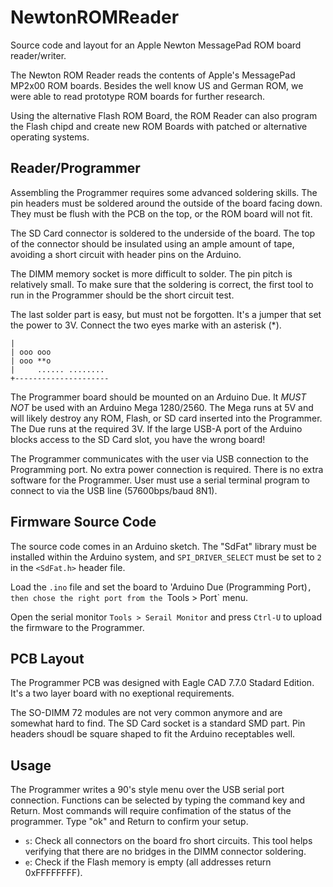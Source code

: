 # NewtonROMReader

Source code and layout for an Apple Newton MessagePad ROM board reader/writer.

The Newton ROM Reader reads the contents of Apple's MessagePad MP2x00 ROM
boards. Besides the well know US and German ROM, we were able to read 
prototype ROM boards for further research.

Using the alternative Flash ROM Board, the ROM Reader can also program the
Flash chipd and create new ROM Boards with patched or alternative 
operating systems. 

## Reader/Programmer

Assembling the Programmer requires some advanced soldering skills. The pin 
headers must be soldered around the outside of the board facing down. They 
must be flush with the PCB on the top, or the ROM board will not fit.

The SD Card connector is soldered to the underside of the board. The top
of the connector should be insulated using an ample amount of tape, avoiding
a short circuit with header pins on the Arduino.

The DIMM memory socket is more difficult to solder. The pin pitch is relatively
small. To make sure that the soldering is correct, the first tool to run
in the Programmer should be the short circuit test.

The last solder part is easy, but must not be forgotten. It's a jumper that 
set the power to 3V. Connect the two eyes marke with an asterisk (*).

```
|
| ooo ooo
| ooo **o
|     ...... ........
+---------------------
``` 

The Programmer board should be mounted on an Arduino Due. It *MUST NOT* be 
used with an Arduino Mega 1280/2560. The Mega runs at 5V and will likely
destroy any ROM, Flash, or SD card inserted into the Programmer. The Due runs
at the required 3V. If the large USB-A port of the Arduino blocks access to the
SD Card slot, you have the wrong board!

The Programmer communicates with the user via USB connection to the Programming
port. No extra power connection is required. There is no extra software for
the Programmer. User must use a serial terminal program to connect to via the 
USB line (57600bps/baud 8N1).

## Firmware Source Code

The source code comes in an Arduino sketch. The "SdFat" library must be 
installed within the Arduino system, and `SPI_DRIVER_SELECT` must be set to `2`
in the `<SdFat.h>` header file.

Load the `.ino` file and set the board to 'Arduino Due (Programming Port)`, 
then chose the right port from the `Tools > Port` menu.

Open the serial monitor `Tools > Serail Monitor` and press `Ctrl-U` to upload
the firmware to the Programmer.  

## PCB Layout

The Programmer PCB was designed with Eagle CAD 7.7.0 Stadard Edition. It's a
two layer board with no exeptional requirements.

The SO-DIMM 72 modules are not very common anymore and are somewhat hard to 
find. The SD Card socket is a standard SMD part. Pin headers shoudl be 
square shaped to fit the Arduino receptables well.

## Usage

The Programmer writes a 90's style menu over the USB serial port connection.
Functions can be selected by typing the command key and Return. Most commands
will require confimation of the status of the programmer. Type "ok" and 
Return to confirm your setup.

 - `s`: Check all connectors on the board fro short circuits. This tool helps
        verifying that there are no bridges in the DIMM connector soldering.
 - `e`: Check if the Flash memory is empty (all addresses return 0xFFFFFFFF).
 
  
